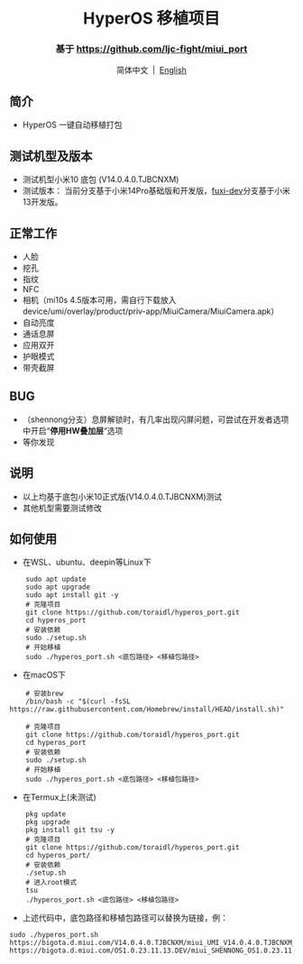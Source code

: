 <div align="center">


# HyperOS 移植项目
### 基于 https://github.com/ljc-fight/miui_port

简体中文&nbsp;&nbsp;|&nbsp;&nbsp;[English](/README_en-US.md) 

</div>

## 简介
- HyperOS 一键自动移植打包

## 测试机型及版本

- 测试机型小米10 底包 (V14.0.4.0.TJBCNXM)
- 测试版本： 当前分支基于小米14Pro基础版和开发版，[fuxi-dev](https://github.com/toraidl/hyperos_port/tree/fuxi-dev)分支基于小米13开发版。
## 正常工作
- 人脸
- 挖孔
- 指纹  
- NFC
- 相机（mi10s 4.5版本可用，需自行下载放入device/umi/overlay/product/priv-app/MiuiCamera/MiuiCamera.apk）
- 自动亮度
- 通话息屏
- 应用双开
- 护眼模式
- 带壳截屏

## BUG

- （shennong分支）息屏解锁时，有几率出现闪屏问题，可尝试在开发者选项中开启“**停用HW叠加层**“选项
- 等你发现

## 说明
- 以上均基于底包小米10正式版(V14.0.4.0.TJBCNXM)测试
- 其他机型需要测试修改

## 如何使用
- 在WSL、ubuntu、deepin等Linux下
```shell
    sudo apt update
    sudo apt upgrade
    sudo apt install git -y
    # 克隆项目
    git clone https://github.com/toraidl/hyperos_port.git
    cd hyperos_port
    # 安装依赖
    sudo ./setup.sh
    # 开始移植
    sudo ./hyperos_port.sh <底包路径> <移植包路径>
```
- 在macOS下
```shell
    # 安装brew
    /bin/bash -c "$(curl -fsSL https://raw.githubusercontent.com/Homebrew/install/HEAD/install.sh)"

    # 克隆项目
    git clone https://github.com/toraidl/hyperos_port.git
    cd hyperos_port
    # 安装依赖
    sudo ./setup.sh
    # 开始移植
    sudo ./hyperos_port.sh <底包路径> <移植包路径>
```
- 在Termux上(未测试)
```shell
    pkg update
    pkg upgrade
    pkg install git tsu -y
    # 克隆项目
    git clone https://github.com/toraidl/hyperos_port.git
    cd hyperos_port/
    # 安装依赖
    ./setup.sh
    # 进入root模式
    tsu
    ./hyperos_port.sh <底包路径> <移植包路径>
```
- 上述代码中，底包路径和移植包路径可以替换为链接，例：
```shell
sudo ./hyperos_port.sh https://bigota.d.miui.com/V14.0.4.0.TJBCNXM/miui_UMI_V14.0.4.0.TJBCNXM_23fc5ef4ee_13.0.zip https://bigota.d.miui.com/OS1.0.23.11.13.DEV/miui_SHENNONG_OS1.0.23.11.13.DEV_c776cc46d4_14.0.zip
```